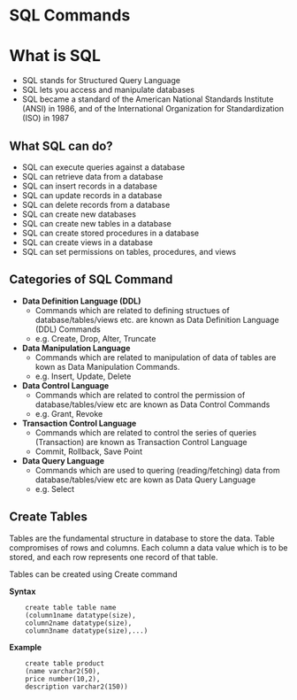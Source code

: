 # SQL Commands

# What is SQL

*	SQL stands for Structured Query Language
*	SQL lets you access and manipulate databases
*	SQL became a standard of the American National Standards Institute (ANSI) in 1986, and of the International Organization for Standardization (ISO) in 1987

## What SQL can do?

*	SQL can execute queries against a database
*	SQL can retrieve data from a database
*	SQL can insert records in a database
*	SQL can update records in a database
*	SQL can delete records from a database
*	SQL can create new databases
*	SQL can create new tables in a database
*	SQL can create stored procedures in a database
*	SQL can create views in a database
*	SQL can set permissions on tables, procedures, and views

## Categories of SQL Command

* **Data Definition Language (DDL)**
  * Commands which are related to defining structues of database/tables/views etc. are known as Data Definition Language (DDL) Commands
  * e.g. Create, Drop, Alter, Truncate
* **Data Manipulation Language**
  * Commands which are related to manipulation of data of tables are kown as Data Manipulation Commands.
  * e.g. Insert, Update, Delete
* **Data Control Language**
  * Commands which are related to control the permission of database/tables/view etc are known as Data Control Commands
  * e.g. Grant, Revoke
* **Transaction Control Language**
  * Commands which are related to control the series of queries (Transaction) are known as Transaction Control Language
  * Commit, Rollback, Save Point
* **Data Query Language**
  * Commands which are used to quering (reading/fetching) data from database/tables/view etc are kown as Data Query Language
  * e.g. Select

## Create Tables
Tables are the fundamental structure in database to store the data. Table compromises of rows and columns. Each column a data value which is to be stored, and each row represents one record of that table.

Tables can be created using Create command

**Syntax**
````
    create table table name
    (column1name datatype(size),
    column2name datatype(size),
    column3name datatype(size),...)
````

**Example**
````
    create table product
    (name varchar2(50),
    price number(10,2),
    description varchar2(150))
````
